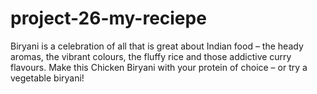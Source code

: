 # project-26-my-reciepe
Biryani is a celebration of all that is great about Indian food – the heady aromas, the vibrant colours, the fluffy rice and those addictive curry flavours. Make this Chicken Biryani with your protein of choice – or try a vegetable biryani!